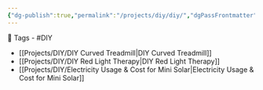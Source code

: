 ```yaml
---
{"dg-publish":true,"permalink":"/projects/diy/diy/","dgPassFrontmatter":true,"noteIcon":"1","created":"2023-12-12T00:54:12.221+05:30","updated":"2023-12-12T20:05:04.803+05:30"}
---
```


🧶 Tags - #DIY

- [[Projects/DIY/DIY Curved Treadmill\|DIY Curved Treadmill]]
- [[Projects/DIY/DIY Red Light Therapy\|DIY Red Light Therapy]]
- [[Projects/DIY/Electricity Usage & Cost for Mini Solar\|Electricity Usage & Cost for Mini Solar]]

